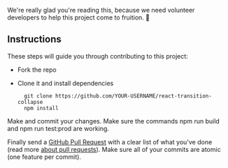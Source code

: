We're really glad you're reading this, because we need volunteer developers to help this project come to fruition. 👏

## Instructions

These steps will guide you through contributing to this project:

- Fork the repo
- Clone it and install dependencies

		git clone https://github.com/YOUR-USERNAME/react-transition-collapse
		npm install

Make and commit your changes. Make sure the commands npm run build and npm run test:prod are working.

Finally send a [GitHub Pull Request](https://github.com/ricsam/react-transition-collapse/compare?expand=1) with a clear list of what you've done (read more [about pull requests](https://help.github.com/articles/about-pull-requests/)). Make sure all of your commits are atomic (one feature per commit).
